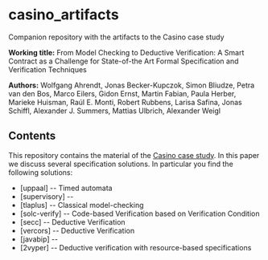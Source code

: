 # casino_artifacts
Companion repository with the artifacts to the Casino case study

**Working title:** From Model Checking to Deductive Verification: A Smart Contract as a Challenge for State-of-the Art Formal Specification and Verification Techniques

**Authors:** Wolfgang Ahrendt, Jonas Becker-Kupczok, Simon Bliudze, Petra van den Bos, Marco Eilers, Gidon Ernst, Martin Fabian, Paula Herber, Marieke Huisman, Raúl E. Monti, 
Robert Rubbens, Larisa Safina, Jonas Schiffl, Alexander J. Summers, Mattias Ulbrich, Alexander Weigl

## Contents

This repository contains the material of the [Casino case study](https://verifythis.github.io/02casino/). In this paper we discuss several specification solutions. In particular you find the following solutions:

* [uppaal]      -- Timed automata
* [supervisory] --    
* [tlaplus]     -- Classical model-checking
* [solc-verify]  -- Code-based Verification based on Verification Condition
* [secc]     -- Deductive Verification
* [vercors]  -- Deductive Verification
* [javabip]  -- 
* [2vyper] -- Deductive verification with resource-based specifications



